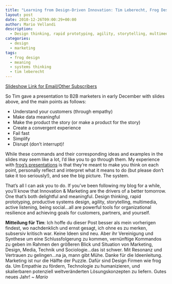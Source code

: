 ```yaml
---
title: "Learning from Design-Driven Innovation: Tim Leberecht, Frog Design"
layout: post
date: 2010-12-26T09:00:29+00:00
author: Mario Vellandi
description:
  - Design thinking, rapid prototyping, agility, storytelling, multimedia, active listening, being social...all are powerful tools for organizational resilience
categories:
  - design
  - marketing
tags:
  - frog design
  - meaning
  - systems thinking
  - tim leberecht
---
```

[Slideshow Link for Email/Other Subscribers](http://www.slideshare.net/frogdesign/what-b2b-marketers-can-learn-from-designdriven-innovation)

So Tim gave a presentation to B2B marketers in early December with slides above, and the main points as follows:

  * Understand your customers (through empathy)
  * Make data meaningful
  * Make the product the story (or make a product for the story)
  * Create a convergent experience
  * Fail fast
  * Simplify
  * Disrupt (don&#8217;t interrupt)!

While these commands and their corresponding ideas and examples in the slides may seem like a lot, I&#8217;d like you to go through them. My experience with [frog&#8217;s presentations](http://www.slideshare.net/frogdesign) is that they&#8217;re meant to make you think on each point, personally reflect and interpret what it means to do (but please don&#8217;t take it too seriously!), and see the big picture. The system.

That&#8217;s all I can ask you to do. If you&#8217;ve been following my blog for a while, you&#8217;ll know that Innovation & Marketing are the drivers of a better tomorrow. One that&#8217;s both delightful and meaningful. Design thinking, rapid prototyping, productive systems design, agility, storytelling, multimedia, active listening, being social&#8230;all are powerful tools for organizational resilience and achieving goals for customers, partners, and yourself.

**Mitteilung für Tim**: Ich hoffe du dieser Post besser als mein vorherigen findest, wo nachdenklich und ernst gesagt, ich ohne es zu merken, subsersiv kritisch war. Keine Ideen sind neu. Aber ihr Vereinigung und Synthese um eine Schlussfolgerung zu kommen, vernünftige Kommandos zu geben im Rahmen den größeren Blick und Situation von Marketing, Design, Media, Technik und Sociologie&#8230;das ist schwer. Mit Resonanz und Vertrauen zu gelingen&#8230;na ja, mann gibt Mühe. Danke für die Ideenleitung. Marketing ist nur die Hälfte der Puzzle. Dafür sind Design Firmen wie frog da. Um Empathie zu fördern, Technologie zu humanizieren, und skalierbaren potenziell weltveränderten Lösungskonzepten zu liefern. Gutes neues Jahr! _~ Mario_
